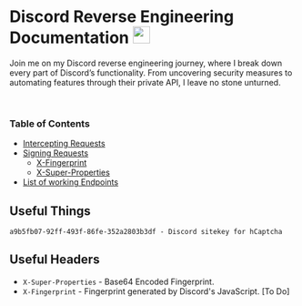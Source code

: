 # Discord Reverse Engineering Documentation <img src="https://discord.com/assets/favicon.ico" height=30>

Join me on my Discord reverse engineering journey, where I break down every part of Discord’s functionality. From uncovering security measures to automating features through their private API, I leave no stone unturned.

<br>


### Table of Contents 
- [Intercepting Requests](https://github.com/AdamBankz/discord-reversed/blob/main/Intercepting%20Requests/README.md)
- [Signing Requests](https://github.com/AdamBankz/discord-reversed/blob/main/Signing%20Requests/README.md)
    - [X-Fingerprint](https://github.com/AdamBankz/discord-reversed/blob/main/Signing%20Requests/X-Fingerprint/README.md)
    - [X-Super-Properties](https://github.com/AdamBankz/discord-reversed/blob/main/Signing%20Requests/X-Super-Properties/README.md)
- [List of working Endpoints](https://github.com/AdamBankz/discord-reversed/blob/main/Endpoint%20List/README.md)




Useful Things
---
```
a9b5fb07-92ff-493f-86fe-352a2803b3df - Discord sitekey for hCaptcha
```


Useful Headers
---

- `X-Super-Properties` - Base64 Encoded Fingerprint.
- `X-Fingerprint` - Fingerprint generated by Discord's JavaScript. [To Do]


